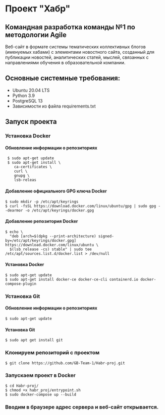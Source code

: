 # Проект "Хабр"
## Командная разработка команды №1 по методологии Agile
Веб-сайт в формате системы тематических коллективных блогов (именуемых хабами) с элементами новостного сайта, созданный для публикации новостей, аналитических статей, мыслей, связанных с направлениями обучения в образовательной компании.

## Основные системные требования:
* Ubuntu 20.04 LTS
* Python 3.9
* PostgreSQL 13
* Зависимости из файла requirements.txt

## Запуск проекта
### Установка Docker
#### Обновление информации о репозиториях
```angular2html
 $ sudo apt-get update
 $ sudo apt-get install \
    ca-certificates \
    curl \
    gnupg \
    lsb-releas
```
#### Добавление официального GPG ключа Docker
```angular2html
$ sudo mkdir -p /etc/apt/keyrings
$ curl -fsSL https://download.docker.com/linux/ubuntu/gpg | sudo gpg --dearmor -o /etc/apt/keyrings/docker.gpg
```
#### Добавление репозитория Docker
```angular2html
$ echo \
  "deb [arch=$(dpkg --print-architecture) signed-by=/etc/apt/keyrings/docker.gpg] https://download.docker.com/linux/ubuntu \
  $(lsb_release -cs) stable" | sudo tee /etc/apt/sources.list.d/docker.list > /dev/null
```
#### Установка Docker
```angular2html
$ sudo apt-get update
$ sudo apt-get install docker-ce docker-ce-cli containerd.io docker-compose-plugin
```
### Установка Git
#### Обновление информации о репозиториях
```angular2html
$ sudo apt-get update
```
#### Установка Git
```angular2html
$ sudo apt get install git
```
### Клонируем репозиторий с проектом
```angular2html
$ git clone https://github.com/GB-Team-1/Habr-proj.git
```
### Запускаем проект в Docker
```angular2html
$ cd Habr-proj/
$ chmod +x habr_proj/entrypoint.sh
$ sudo docker-compose up --build
```
### Вводим в браузере адрес сервера и веб-сайт открывается.